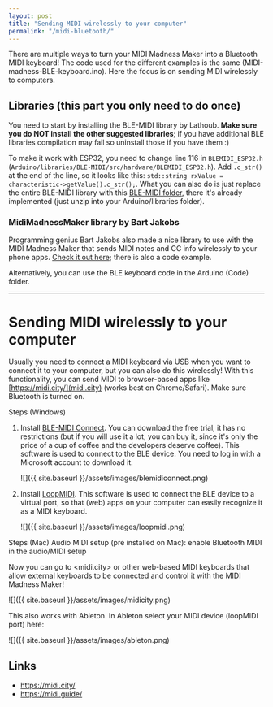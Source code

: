 ```yaml
---
layout: post
title: "Sending MIDI wirelessly to your computer"
permalink: "/midi-bluetooth/"
---
```


There are multiple ways to turn your MIDI Madness Maker into a Bluetooth MIDI keyboard! The code used for the different examples is the same (MIDI-madness-BLE-keyboard.ino). Here the focus is on sending MIDI wirelessly to computers. 

## Libraries (this part you only need to do once)
You need to start by installing the BLE-MIDI library by Lathoub. **Make sure you do NOT install the other suggested libraries**; if you have additional BLE libraries compilation may fail so uninstall those if you have them :)

To make it work with ESP32, you need to change line 116 in `BLEMIDI_ESP32.h` (`Arduino/libraries/BLE-MIDI/src/hardware/BLEMIDI_ESP32.h`). Add `.c_str()` at the end of the line, so it looks like this: `std::string rxValue = characteristic->getValue().c_str();`. What you can also do is just replace the entire BLE-MIDI library with this [BLE-MIDI folder](../assets/BLE-MIDI.zip), there it's already implemented (just unzip into your Arduino/libraries folder).

### MidiMadnessMaker library by Bart Jakobs
Programming genius Bart Jakobs also made a nice library to use with the MIDI Madness Maker that sends MIDI notes and CC info wirelessly to your phone apps. [Check it out here](https://github.com/bartjakobs/MidiMadnessMaker); there is also a code example. 

Alternatively, you can use the BLE keyboard code in the Arduino (Code) folder.

---

# Sending MIDI wirelessly to your computer
Usually you need to connect a MIDI keyboard via USB when you want to connect it to your computer, but you can also do this wirelessly! With this functionality, you can send MIDI to browser-based apps like [https://midi.city/](midi.city) (works best on Chrome/Safari). Make sure Bluetooth is turned on.

Steps (Windows)
1. Install [BLE-MIDI Connect](https://apps.microsoft.com/detail/9nvmlzttwwvl). You can download the free trial, it has no restrictions (but if you will use it a lot, you can buy it, since it's only the price of a cup of coffee and the developers deserve coffee). This software is used to connect to the BLE device. You need to log in with a Microsoft account to download it.

    ![]({{ site.baseurl }}/assets/images/blemidiconnect.png) 

2. Install [LoopMIDI](https://www.tobias-erichsen.de/software/loopmidi.html). This software is used to connect the BLE device to a virtual port, so that (web) apps on your computer can easily recognize it as a MIDI keyboard.

    ![]({{ site.baseurl }}/assets/images/loopmidi.png)

Steps (Mac)
Audio MIDI setup (pre installed on Mac): enable Bluetooth MIDI in the audio/MIDI setup

Now you can go to <midi.city> or other web-based MIDI keyboards that allow external keyboards to be connected and control it with the MIDI Madness Maker! 

![]({{ site.baseurl }}/assets/images/midicity.png) 

This also works with Ableton. In Ableton select your MIDI device (loopMIDI port) here:

![]({{ site.baseurl }}/assets/images/ableton.png) 

## Links
- <https://midi.city/>
- <https://midi.guide/>


